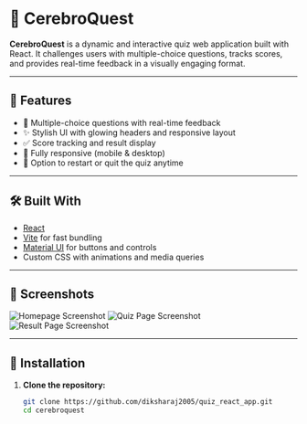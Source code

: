 # 🧠 CerebroQuest

**CerebroQuest** is a dynamic and interactive quiz web application built with React. It challenges users with multiple-choice questions, tracks scores, and provides real-time feedback in a visually engaging format.

---

## 🚀 Features

- 🎯 Multiple-choice questions with real-time feedback
- ✨ Stylish UI with glowing headers and responsive layout
- ✅ Score tracking and result display
- 🧩 Fully responsive (mobile & desktop)
- 🔄 Option to restart or quit the quiz anytime

---

## 🛠️ Built With

- [React](https://reactjs.org/)
- [Vite](https://vitejs.dev/) for fast bundling
- [Material UI](https://mui.com/) for buttons and controls
- Custom CSS with animations and media queries

---

## 📸 Screenshots
![Homepage Screenshot](./assets/homepage.png)
![Quiz Page Screenshot](./assets/quiz.png)
![Result Page Screenshot](./assets/result.png)



---

## 🔧 Installation

1. **Clone the repository:**
   ```bash
   git clone https://github.com/diksharaj2005/quiz_react_app.git
   cd cerebroquest
